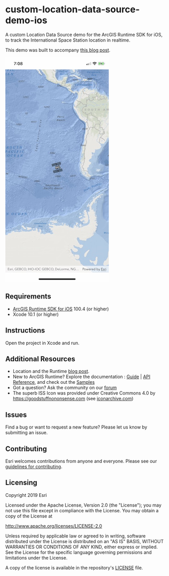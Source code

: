 # custom-location-data-source-demo-ios
A custom Location Data Source demo for the ArcGIS Runtime SDK for iOS, to track the International Space Station location in realtime.

This demo was built to accompany [this blog post](https://community.esri.com/community/developers/native-app-developers/arcgis-runtime-sdk-for-ios/blog/2019/05/08/runtime-location-part-1-the-blue-dot).

![Image](app-image.jpg)

## Requirements
* [ArcGIS Runtime SDK for iOS](https://developers.arcgis.com/en/ios/) 100.4 (or higher)
* Xcode 10.1 (or higher)

## Instructions

Open the project in Xcode and run.

## Additional Resources

* Location and the Runtime [blog post](https://community.esri.com/community/developers/native-app-developers/arcgis-runtime-sdk-for-ios/blog/2019/05/08/runtime-location-part-1-the-blue-dot).
* New to ArcGIS Runtime? Explore the documentation : [Guide](https://developers.arcgis.com/ios) | [API Reference](https://developers.arcgis.com/ios/latest/api-reference/), and check out the [Samples](https://github.com/Esri/arcgis-runtime-samples-ios)
* Got a question? Ask the community on our [forum](http://geonet.esri.com/community/developers/native-app-developers/arcgis-runtime-sdk-for-ios)
* The superb ISS Icon was provided under Creative Commons 4.0 by https://goodstuffnononsense.com (see [iconarchive.com](http://www.iconarchive.com/show/free-space-icons-by-goodstuff-no-nonsense/international-space-station-icon.html))


## Issues

Find a bug or want to request a new feature?  Please let us know by submitting an issue.

## Contributing

Esri welcomes contributions from anyone and everyone. Please see our [guidelines for contributing](https://github.com/esri/contributing).

## Licensing
Copyright 2019 Esri

Licensed under the Apache License, Version 2.0 (the "License");
you may not use this file except in compliance with the License.
You may obtain a copy of the License at

   http://www.apache.org/licenses/LICENSE-2.0

Unless required by applicable law or agreed to in writing, software
distributed under the License is distributed on an "AS IS" BASIS,
WITHOUT WARRANTIES OR CONDITIONS OF ANY KIND, either express or implied.
See the License for the specific language governing permissions and
limitations under the License.

A copy of the license is available in the repository's [LICENSE]( /LICENSE) file.
